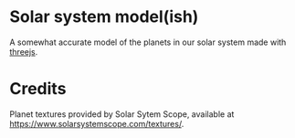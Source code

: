 # Solar system model(ish)

A somewhat accurate model of the planets in our solar system made with [threejs](https://threejs.org/).

# Credits

Planet textures provided by Solar Sytem Scope, available at https://www.solarsystemscope.com/textures/.